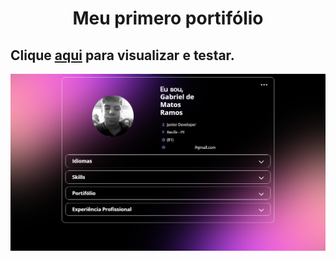 <h1 style="text-align: center;">Meu primero portifólio</h1>

## Clique [aqui](https://dinos-s.github.io/Portifolio/) para visualizar e testar.

![..](./imgs/portifolio.png)